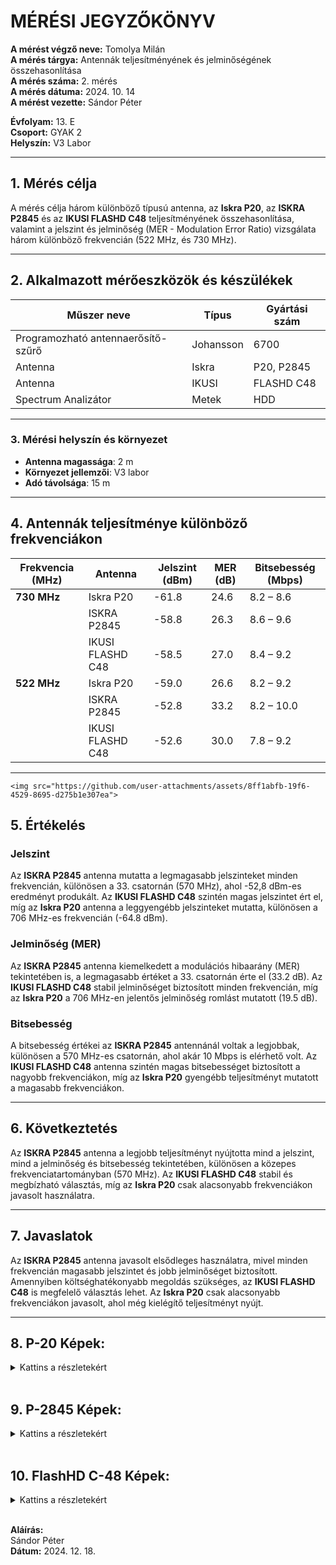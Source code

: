 # MÉRÉSI JEGYZŐKÖNYV

**A mérést végző neve:** Tomolya Milán  
**A mérés tárgya:** Antennák teljesítményének és jelminőségének összehasonlítása  
**A mérés száma:** 2. mérés  
**A mérés dátuma:** 2024. 10. 14  
**A mérést vezette:** Sándor Péter  

**Évfolyam:** 13. E  
**Csoport:** GYAK 2  
**Helyszín:** V3 Labor  

---

## 1. Mérés célja  
A mérés célja három különböző típusú antenna, az **Iskra P20**, az **ISKRA P2845** és az **IKUSI FLASHD C48** teljesítményének összehasonlítása, valamint a jelszint és jelminőség (MER - Modulation Error Ratio) vizsgálata három különböző frekvencián (522 MHz, és 730 MHz).

---

## 2. Alkalmazott mérőeszközök és készülékek  

| Műszer neve                         | Típus       | Gyártási szám |
| ----------------------------------- | ----------- | ------------- |
| Programozható antennaerősítő-szűrő  | Johansson   | 6700          |
| Antenna                             | Iskra       | P20, P2845    |
| Antenna                             | IKUSI       | FLASHD C48    |
| Spectrum Analizátor                 | Metek       | HDD           |

---

### 3. **Mérési helyszín és környezet**
- **Antenna magassága**: 2 m
- **Környezet jellemzői**: V3 labor
- **Adó távolsága**: 15 m

---

## 4. Antennák teljesítménye különböző frekvenciákon

 Frekvencia (MHz) | Antenna          | Jelszint (dBm) | MER (dB) | Bitsebesség (Mbps) |
| ---------------- | ---------------- | -------------- | -------- | ------------------ |
| **730 MHz**      | Iskra P20        | -61.8          | 24.6     | 8.2 – 8.6          |
|                  | ISKRA P2845      | -58.8          | 26.3     | 8.6 – 9.6          |
|                  | IKUSI FLASHD C48 | -58.5          | 27.0     | 8.4 – 9.2          |
| **522 MHz**      | Iskra P20        | -59.0          | 26.6     | 8.2 – 9.2          |
|                  | ISKRA P2845      | -52.8          | 33.2     | 8.2 – 10.0         |
|                  | IKUSI FLASHD C48 | -52.6          | 30.0     | 7.8 – 9.2          |


---

    <img src="https://github.com/user-attachments/assets/8ff1abfb-19f6-4529-8695-d275b1e307ea">


## 5. Értékelés

### Jelszint
Az **ISKRA P2845** antenna mutatta a legmagasabb jelszinteket minden frekvencián, különösen a 33. csatornán (570 MHz), ahol -52,8 dBm-es eredményt produkált. Az **IKUSI FLASHD C48** szintén magas jelszintet ért el, míg az **Iskra P20** antenna a leggyengébb jelszinteket mutatta, különösen a 706 MHz-es frekvencián (-64.8 dBm).

### Jelminőség (MER)
Az **ISKRA P2845** antenna kiemelkedett a modulációs hibaarány (MER) tekintetében is, a legmagasabb értéket a 33. csatornán érte el (33.2 dB). Az **IKUSI FLASHD C48** stabil jelminőséget biztosított minden frekvencián, míg az **Iskra P20** a 706 MHz-en jelentős jelminőség romlást mutatott (19.5 dB).

### Bitsebesség
A bitsebesség értékei az **ISKRA P2845** antennánál voltak a legjobbak, különösen a 570 MHz-es csatornán, ahol akár 10 Mbps is elérhető volt. Az **IKUSI FLASHD C48** antenna szintén magas bitsebességet biztosított a nagyobb frekvenciákon, míg az **Iskra P20** gyengébb teljesítményt mutatott a magasabb frekvenciákon.

---

## 6. Következtetés
Az **ISKRA P2845** antenna a legjobb teljesítményt nyújtotta mind a jelszint, mind a jelminőség és bitsebesség tekintetében, különösen a közepes frekvenciatartományban (570 MHz). Az **IKUSI FLASHD C48** stabil és megbízható választás, míg az **Iskra P20** csak alacsonyabb frekvenciákon javasolt használatra.

---

## 7. Javaslatok
Az **ISKRA P2845** antenna javasolt elsődleges használatra, mivel minden frekvencián magasabb jelszintet és jobb jelminőséget biztosított. Amennyiben költséghatékonyabb megoldás szükséges, az **IKUSI FLASHD C48** is megfelelő választás lehet. Az **Iskra P20** csak alacsonyabb frekvenciákon javasolt, ahol még kielégítő teljesítményt nyújt.

---

## 8. P-20 Képek:
<details>
    <summary>Kattins a részletekért</summary>

---

    **570MHz Mért Képek**
<img src="https://github.com/user-attachments/assets/61b8ac2c-7cf2-4c3d-9b05-a9a9657c92b9">
<img src="https://github.com/user-attachments/assets/2b446236-724a-46ef-a85c-fb197d1036c5">
<img src="https://github.com/user-attachments/assets/1742ecf2-d20a-4033-ae91-a994e07a19a0">

---

    **706MHz Mért Képek**
<img src="https://github.com/user-attachments/assets/8fce1105-6e2a-4665-ab82-fac467701928">
<img src="https://github.com/user-attachments/assets/7b33fcb3-3745-48f7-ae25-5ccb4dfdb649">
<img src="https://github.com/user-attachments/assets/b1b7644e-dd1b-46a0-a76b-7c62feaf9b9a">

---

</details>

<br>

## 9. P-2845 Képek:
<details>
    <summary>Kattins a részletekért</summary>

---

    **570MHz Mért Képek**
<img src="https://github.com/user-attachments/assets/a0a380a3-13a7-40fc-bab6-cd4c6ebdf499">
<img src="https://github.com/user-attachments/assets/4031b050-d9d9-4140-86ce-e488061c202a">
<img src="https://github.com/user-attachments/assets/4d533270-c11e-4f81-9f48-58cef537f247">

---

    **706MHz Mért Képek**
<img src="https://github.com/user-attachments/assets/8ff1abfb-19f6-4529-8695-d275b1e307ea">
<img src="https://github.com/user-attachments/assets/0e201d9f-eb6b-453b-bbca-3dd23e4bc975">
<img src="https://github.com/user-attachments/assets/f8fa9f00-1f2d-46ad-b268-c07b11b26a48">

---

</details>

<br>

## 10. FlashHD C-48 Képek:
<details>
    <summary>Kattins a részletekért</summary>

---

    **570MHz Mért Képek**
<img src="https://github.com/user-attachments/assets/535e8b8e-937e-4156-8ae1-e0384e71e3da">
<img src="https://github.com/user-attachments/assets/9854aff7-568c-4b44-b1a8-c5a597bba13a">
<img src="https://github.com/user-attachments/assets/48170ff4-8a58-4982-a453-dc68a3c7599a">
  
---

    **706MHz Mért Képek**
<img src="https://github.com/user-attachments/assets/942e4546-e47b-42d7-940b-ebe59e8c1614">
<img src="https://github.com/user-attachments/assets/f98108b9-930d-4984-bcbc-cc0703b251b3">
<img src="https://github.com/user-attachments/assets/438c0743-cd8f-4230-9516-ddf881088ac5">

---

</details>


<br>




**Aláírás:**  
Sándor Péter  
**Dátum:** 2024. 12. 18.
